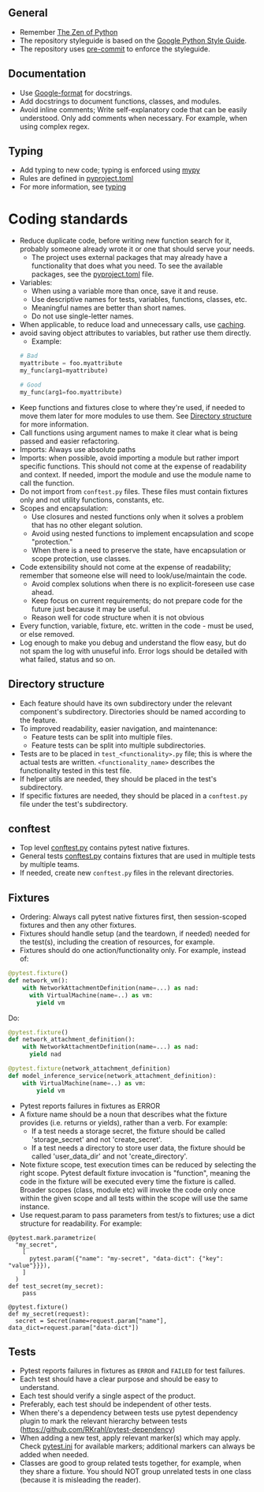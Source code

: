 ## General

- Remember [The Zen of Python](https://www.python.org/dev/peps/pep-0020/)
- The repository styleguide is based on the [Google Python Style Guide](https://google.github.io/styleguide/pyguide.html).
- The repository uses [pre-commit](https://pre-commit.com/) to enforce the styleguide.

## Documentation
- Use [Google-format](https://google.github.io/styleguide/pyguide.html#381-docstrings) for docstrings.
- Add docstrings to document functions, classes, and modules.
- Avoid inline comments; Write self-explanatory code that can be easily understood.
Only add comments when necessary. For example, when using complex regex.

## Typing
- Add typing to new code; typing is enforced using [mypy](https://mypy-lang.org/)
- Rules are defined in [pyproject.toml](../pyproject.toml#L10)
- For more information, see [typing](https://docs.python.org/3/library/typing.html)

# Coding standards
- Reduce duplicate code, before writing new function search for it, probably someone already wrote it or one that should serve your needs.
  - The project uses external packages that may already have a functionality that does what you need.
    To see the available packages, see the [pyproject.toml](../pyproject.toml) file.
- Variables:
  - When using a variable more than once, save it and reuse.
  - Use descriptive names for tests, variables, functions, classes, etc.
  - Meaningful names are better than short names.
  - Do not use single-letter names.
- When applicable, to reduce load and unnecessary calls, use [caching](https://docs.python.org/3/library/functools.html#functools.cache).
- avoid saving object attributes to variables, but rather use them directly.
  - Example:
  ```python
  # Bad
  myattribute = foo.myattribute
  my_func(arg1=myattribute)

  # Good
  my_func(arg1=foo.myattribute)
  ```
- Keep functions and fixtures close to where they're used, if needed to move them later for more modules to use them.  See [Directory structure](#directory-structure) for more information.
- Call functions using argument names to make it clear what is being passed and easier refactoring.
- Imports: Always use absolute paths
- Imports: when possible, avoid importing a module but rather import specific functions.  This should not come at the expense of readability and context.
  If needed, import the module and use the module name to call the function.
- Do not import from `conftest.py` files. These files must contain fixtures only and not utility functions, constants, etc.
- Scopes and encapsulation:
  - Use closures and nested functions only when it solves a problem that has no other elegant solution.
  - Avoid using nested functions to implement encapsulation and scope "protection."
  - When there is a need to preserve the state, have encapsulation or scope protection, use classes.
- Code extensibility should not come at the expense of readability; remember that someone else will need to look/use/maintain the code.
  - Avoid complex solutions when there is no explicit-foreseen use case ahead.
  - Keep focus on current requirements; do not prepare code for the future just because it may be useful.
  - Reason well for code structure when it is not obvious
- Every function, variable, fixture, etc. written in the code - must be used, or else removed.
- Log enough to make you debug and understand the flow easy, but do not spam the log with unuseful info.
    Error logs should be detailed with what failed, status and so on.

## Directory structure
- Each feature should have its own subdirectory under the relevant component's subdirectory. Directories should be named according to the feature.
- To improved readability, easier navigation, and maintenance:
  - Feature tests can be split into multiple files.
  - Feature tests can be split into multiple subdirectories.
- Tests are to be placed in `test_<functionality>.py` file; this is where the actual tests are written.
  `<functionality_name>` describes the functionality tested in this test file.
- If helper utils are needed, they should be placed in the test's subdirectory.
- If specific fixtures are needed, they should be placed in a `conftest.py` file under the test's subdirectory.

## conftest
- Top level [conftest.py](../conftest.py) contains pytest native fixtures.
- General tests [conftest.py](../tests/conftest.py) contains fixtures that are used in multiple tests by multiple teams.
- If needed, create new `conftest.py` files in the relevant directories.


## Fixtures
- Ordering: Always call pytest native fixtures first, then session-scoped fixtures and then any other fixtures.
- Fixtures should handle setup (and the teardown, if needed) needed for the test(s), including the creation of resources, for example.
- Fixtures should do one action/functionality only.
For example, instead of:

```python
@pytest.fixture()
def network_vm():
    with NetworkAttachmentDefinition(name=...) as nad:
      with VirtualMachine(name=..) as vm:
        yield vm
```

Do:

```python
@pytest.fixture()
def network_attachment_definition():
    with NetworkAttachmentDefinition(name=...) as nad:
      yield nad

@pytest.fixture(network_attachment_definition)
def model_inference_service(network_attachment_definition):
    with VirtualMachine(name=..) as vm:
        yield vm

```

- Pytest reports failures in fixtures as ERROR
- A fixture name should be a noun that describes what the fixture provides (i.e. returns or yields), rather than a verb.
For example:
  - If a test needs a storage secret, the fixture should be called 'storage_secret' and not 'create_secret'.
  - If a test needs a directory to store user data, the fixture should be called 'user_data_dir' and not 'create_directory'.
- Note fixture scope, test execution times can be reduced by selecting the right scope.
Pytest default fixture invocation is "function", meaning the code in the fixture will be executed every time the fixture is called.
Broader scopes (class, module etc) will invoke the code only once within the given scope and all tests within the scope will use the same instance.
- Use request.param to pass parameters from test/s to fixtures; use a dict structure for readability.  For example:

```code
@pytest.mark.parametrize(
  "my_secret",
    [
      pytest.param({"name": "my-secret", "data-dict": {"key": "value"}}}),
    ]
  )
def test_secret(my_secret):
    pass

@pytest.fixture()
def my_secret(request):
  secret = Secret(name=request.param["name"], data_dict=request.param["data-dict"])
```


## Tests
- Pytest reports failures in fixtures as `ERROR` and `FAILED` for test failures.
- Each test should have a clear purpose and should be easy to understand.
- Each test should verify a single aspect of the product.
- Preferably, each test should be independent of other tests.
- When there's a dependency between tests use pytest dependency plugin to mark the relevant hierarchy between tests (https://github.com/RKrahl/pytest-dependency)
- When adding a new test, apply relevant marker(s) which may apply.
  Check [pytest.ini](../pytest.ini) for available markers; additional markers can always be added when needed.
- Classes are good to group related tests together, for example, when they share a fixture.
  You should NOT group unrelated tests in one class (because it is misleading the reader).
